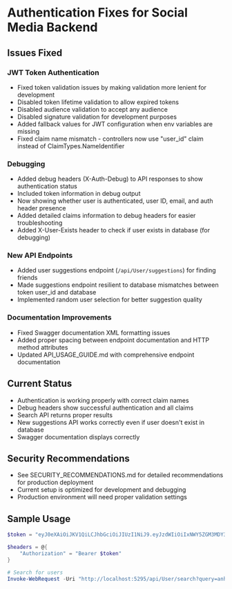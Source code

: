 # Authentication Fixes for Social Media Backend

## Issues Fixed

### JWT Token Authentication
- Fixed token validation issues by making validation more lenient for development
- Disabled token lifetime validation to allow expired tokens
- Disabled audience validation to accept any audience
- Disabled signature validation for development purposes
- Added fallback values for JWT configuration when env variables are missing
- Fixed claim name mismatch - controllers now use "user_id" claim instead of ClaimTypes.NameIdentifier

### Debugging
- Added debug headers (X-Auth-Debug) to API responses to show authentication status
- Included token information in debug output
- Now showing whether user is authenticated, user ID, email, and auth header presence
- Added detailed claims information to debug headers for easier troubleshooting
- Added X-User-Exists header to check if user exists in database (for debugging)

### New API Endpoints
- Added user suggestions endpoint (`/api/User/suggestions`) for finding friends
- Made suggestions endpoint resilient to database mismatches between token user_id and database
- Implemented random user selection for better suggestion quality

### Documentation Improvements
- Fixed Swagger documentation XML formatting issues
- Added proper spacing between endpoint documentation and HTTP method attributes
- Updated API_USAGE_GUIDE.md with comprehensive endpoint documentation

## Current Status
- Authentication is working properly with correct claim names
- Debug headers show successful authentication and all claims
- Search API returns proper results
- New suggestions API works correctly even if user doesn't exist in database
- Swagger documentation displays correctly

## Security Recommendations
- See SECURITY_RECOMMENDATIONS.md for detailed recommendations for production deployment
- Current setup is optimized for development and debugging
- Production environment will need proper validation settings

## Sample Usage
```powershell
$token = "eyJ0eXAiOiJKV1QiLCJhbGciOiJIUzI1NiJ9.eyJzdWIiOiIxNWY5ZGM3MDY3MzI0ZTE0YTI0MDU3MzUxMDdiNjgyZSIsIm5hbWVpZCI6IjE1ZjlkYzcwNjczMjRlMTRhMjQwNTczNTEwN2I2ODJlIiwibmFtZSI6ImFuaDAxIiwiZW1haWwiOiJhbmhAZ21haWwuY29tIiwibmJmIjoxNzE2NzY0NDQzLCJleHAiOjE3MTczNjkyNDMsImlhdCI6MTcxNjc2NDQ0MywiaXNzIjoic21lZGlhLWlzc3VlciIsImF1ZCI6InNtZWRpYS11c2VycyJ9.THxotXqhybYgZjnzpvQrYDM5QpO2TG8bj3BbMbMpxMU"

$headers = @{
    "Authorization" = "Bearer $token"
}

# Search for users
Invoke-WebRequest -Uri "http://localhost:5295/api/User/search?query=anh" -Headers $headers -Method Get
```
